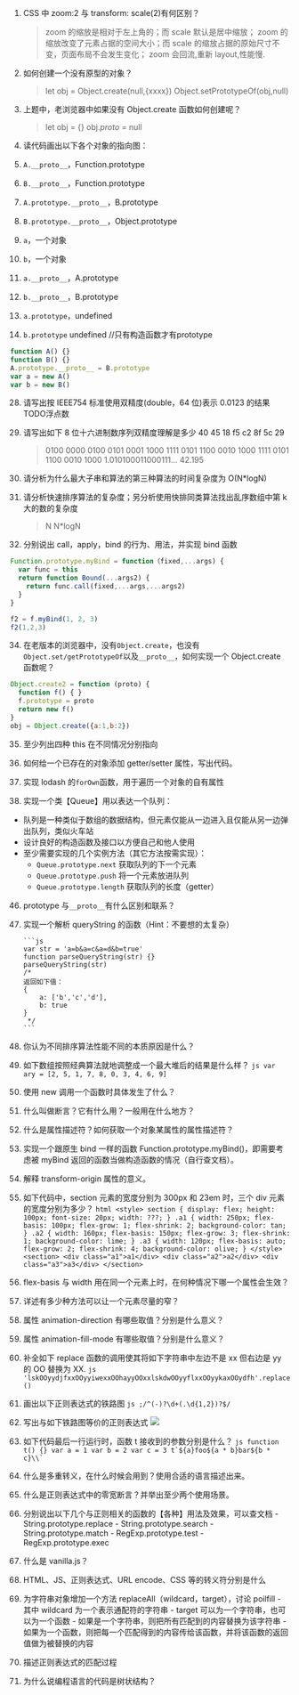 1)  CSS 中 zoom:2 与 transform: scale(2)有何区别？
    > zoom 的缩放是相对于左上角的；而 scale 默认是居中缩放；
    > zoom 的缩放改变了元素占据的空间大小；而 scale 的缩放占据的原始尺寸不变，页面布局不会发生变化；
    > zoom 会回流,重新 layout,性能慢.


15) 如何创建一个没有原型的对象？
    > let obj = Object.create(null,{xxxx})
    Object.setPrototypeOf(obj,null)
16) 上题中，老浏览器中如果没有 Object.create 函数如何创建呢？
    > let obj = {}
    > obj._proto_ = null
17) 读代码画出以下各个对象的指向图：
18) `A.__proto__`，Function.prototype
19) `B.__proto__`，Function.prototype
20) `A.prototype.__proto__`，B.prototype
21) `B.prototype.__proto__`，Object.prototype
22) `a`，一个对象
23) `b`，一个对象
24) `a.__proto__`，A.prototype
25) `b.__proto__`，B.prototype
26) `a.prototype`，undefined
27) `b.prototype`  undefined //只有构造函数才有prototype
```js 
function A() {} 
function B() {} 
A.prototype.__proto__ = B.prototype 
var a = new A() 
var b = new B()
```
28) 请写出按 IEEE754 标准使用双精度(double，64 位)表示 0.0123 的结果
TODO浮点数
29) 请写出如下 8 位十六进制数序列双精度理解是多少 40 45 18 f5 c2 8f 5c 29
    >0100 0000 0100 0101 0001 1000 1111 0101 1100 0010 1000 1111 0101 1100 0010 1000
    1.010100011000111...
    42.195

31) 请分析为什么最大子串和算法的第三种算法的时间复杂度为 O(N\*logN)
    >
32) 请分析快速排序算法的复杂度；另分析使用快排同类算法找出乱序数组中第 k 大的数的复杂度
    >N  N*logN
33) 分别说出 call，apply，bind 的行为、用法，并实现 bind 函数
```js
Function.prototype.myBind = function（fixed,...args) {
  var func = this
  return function Bound(...args2) {
    return func.call(fixed,...args,...args2)
  }
}

f2 = f.myBind(1, 2, 3)
f2(1,2,3)
```

34) 在老版本的浏览器中，没有`Object.create`，也没有`Object.set/getPrototypeOf`以及`__proto__`，如何实现一个 Object.create 函数呢？
```js
Object.create2 = function (proto) {
  function f() { }
  f.prototype = proto
  return new f()
}
obj = Object.create({a:1,b:2})
```
35) 至少列出四种 this 在不同情况分别指向
    >
36) 如何给一个已存在的对象添加 getter/setter 属性，写出代码。
    >
37) 实现 lodash 的`forOwn`函数，用于遍历一个对象的自有属性
    >
38) 实现一个类【Queue】用以表达一个队列：

- 队列是一种类似于数组的数据结构，但元素仅能从一边进入且仅能从另一边弹出队列，类似火车站
- 设计良好的构造函数及接口以方便自己和他人使用
- 至少需要实现的几个实例方法（其它方法按需实现）：
  - `Queue.prototype.next` 获取队列的下一个元素
  - `Queue.prototype.push` 将一个元素放进队列
  - `Queue.prototype.length` 获取队列的长度（getter）
    >

46. prototype 与`__proto__`有什么区别和联系？
    >
47. 实现一个解析 queryString 的函数（Hint：不要想的太复杂）

        ```js
        var str = 'a=b&a=c&a=d&b=true'
        function parseQueryString(str) {}
        parseQueryString(str)
        /*
        返回如下值：
        {
            a: ['b','c','d'],
            b: true
        }
         */
        ```

    >

48. 你认为不同排序算法性能不同的本质原因是什么？
    >
49. 如下数组按照经典算法就地调整成一个最大堆后的结果是什么样？
    `js var ary = [2, 5, 1, 7, 8, 0, 3, 4, 6, 9]`
    >
50. 使用 new 调用一个函数时具体发生了什么？
    >
51. 什么叫做断言？它有什么用？一般用在什么地方？
    >
52. 什么是属性描述符？如何获取一个对象某属性的属性描述符？
    >
53. 实现一个跟原生 bind 一样的函数 Function.prototype.myBind()，即需要考虑被 myBind 返回的函数当做构造函数的情况（自行查文档）。
    >
54. 解释 transform-origin 属性的意义。
    >
55. 如下代码中，section 元素的宽度分别为 300px 和 23em 时，三个 div 元素的宽度分别为多少？
    `html <style> section { display: flex; height: 100px; font-size: 20px; width: ???; } .a1 { width: 250px; flex-basis: 100px; flex-grow: 1; flex-shrink: 2; background-color: tan; } .a2 { width: 160px; flex-basis: 150px; flex-grow: 3; flex-shrink: 1; background-color: lime; } .a3 { width: 120px; flex-basis: auto; flex-grow: 2; flex-shrink: 4; background-color: olive; } </style> <section> <div class="a1">a1</div> <div class="a2">a2</div> <div class="a3">a3</div> </section>`
    >
56. flex-basis 与 width 用在同一个元素上时，在何种情况下哪一个属性会生效？
    >
57. 详述有多少种方法可以让一个元素尽量的窄？
    >
58. 属性 animation-direction 有哪些取值？分别是什么意义？
    >
59. 属性 animation-fill-mode 有哪些取值？分别是什么意义？
    >
60. 补全如下 replace 函数的调用使其将如下字符串中左边不是 xx 但右边是 yy 的 OO 替换为 XX.
    `js 'lskOOyydjfxxOOyyiwexxOOhayyOOxxlskdwOOyyflxxOOyykaxOOydfh'.replace()`
    >
61. 画出以下正则表达式的铁路图
    `js ;/^(-)?\d+(.\d{1,2})?$/`
    >
62. 写出与如下铁路图等价的正则表达式
    ![](reg-railway.png)
    >
63. 如下代码最后一行运行时，函数 t 接收到的参数分别是什么？
    `` js function t() {} var a = 1 var b = 2 var c = 3 t`${a}foo${a * b}bar${b * c}\\` ``
    >
64. 什么是多重转义，在什么时候会用到？使用合适的语言描述出来。
    >
65. 什么是正则表达式中的零宽断言？并举出至少两个使用场景。
    >
66. 分别说出以下几个与正则相关的函数的【各种】用法及效果，可以查文档 - String.prototype.replace - String.prototype.search - String.prototype.match - RegExp.prototype.test - RegExp.prototype.exec
    >
67. 什么是 vanilla.js？
    >
68. HTML、JS、正则表达式、URL encode、CSS 等的转义符分别是什么
    >
69. 为字符串对象增加一个方法 replaceAll（wildcard，target），讨论 poilfill - 其中 wildcard 为一个表示通配符的字符串 - target 可以为一个字符串，也可以为一个函数 - 如果是一个字符串，则把所有匹配到的内容替换为该字符串 - 如果为一个函数，则把每一个匹配得到的内容传给该函数，并将该函数的返回值做为被替换的内容
    >
70. 描述正则表达式的匹配过程
    >
71. 为什么说编程语言的代码是树状结构？

```

```
